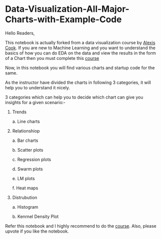 # Data-Visualization-All-Major-Charts-with-Example-Code


Hello Readers,

This notebook is actually forked from a data visualization course by [Alexis Cook](https://www.kaggle.com/alexisbcook). If you are new to Machine Learning and you want to understand the basics of how you can do EDA on the data and view the results in the form of a Chart then you must complete this [course](https://www.kaggle.com/learn/data-visualization)

Now, in this notebook you will find various charts and startup code for the same.

As the instructor have divided the charts in following 3 categories, it will help you to understand it nicely.

3 categories which can help you to decide which chart can give you insights for a given scenario:-
1. Trends

    a. Line charts     
2. Relationshiop

    a. Bar charts
    
    b. Scatter plots
    
    c. Regression plots
    
    d. Swarm plots
    
    e. LM plots
    
    f. Heat maps
    
3. Distrubution

    a. Histogram
    
    b. Kenrnel Density Plot
    
    
Refer this notebook and I highly recommend to do the [course](https://www.kaggle.com/learn/data-visualization). Also, please upvote if you like the notebook.

